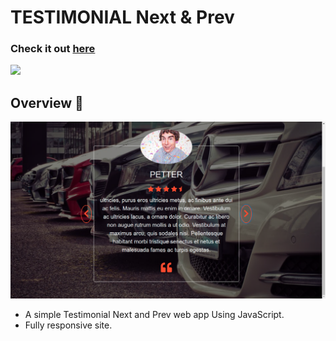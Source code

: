 # TESTIMONIAL Next & Prev

### Check it out [here](https://surajitpore0.github.io/testimonials/)

<img src = "https://forthebadge.com/images/badges/made-with-javascript.svg">

## Overview 👀

![web app](./img/home.png)

-   A simple Testimonial Next and Prev web app Using JavaScript.
-   Fully responsive site.
